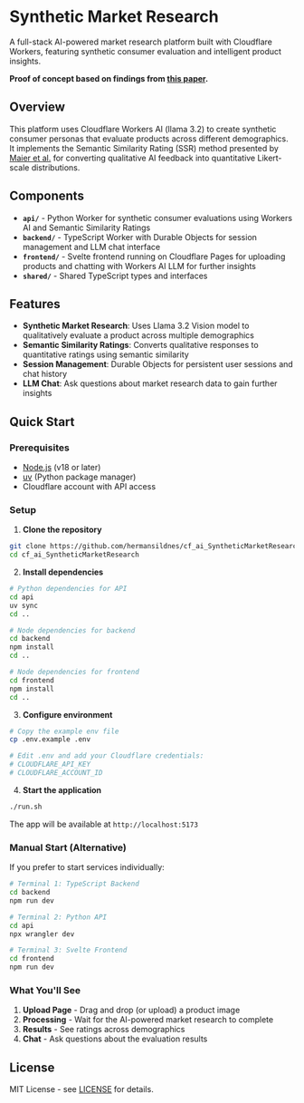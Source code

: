 # Synthetic Market Research

A full-stack AI-powered market research platform built with Cloudflare Workers, featuring synthetic consumer evaluation and intelligent product insights.


**Proof of concept based on findings from [this paper](https://arxiv.org/abs/2510.08338).**

## Overview

This platform uses Cloudflare Workers AI (llama 3.2) to create synthetic consumer personas that evaluate products across different demographics. It implements the Semantic Similarity Rating (SSR) method presented by [Maier et al.](https://arxiv.org/abs/2510.08338) for converting qualitative AI feedback into quantitative Likert-scale distributions.

## Components

- **`api/`** - Python Worker for synthetic consumer evaluations using Workers AI and Semantic Similarity Ratings
- **`backend/`** - TypeScript Worker with Durable Objects for session management and LLM chat interface
- **`frontend/`** - Svelte frontend running on Cloudflare Pages for uploading products and chatting with Workers AI LLM for further insights
- **`shared/`** - Shared TypeScript types and interfaces

## Features

- **Synthetic Market Research**: Uses Llama 3.2 Vision model to qualitatively evaluate a product across multiple demographics
- **Semantic Similarity Ratings**: Converts qualitative responses to quantitative ratings using semantic similarity
- **Session Management**: Durable Objects for persistent user sessions and chat history
- **LLM Chat**: Ask questions about market research data to gain further insights

## Quick Start

### Prerequisites

- [Node.js](https://nodejs.org/) (v18 or later)
- [uv](https://docs.astral.sh/uv/) (Python package manager)
- Cloudflare account with API access

### Setup

1. **Clone the repository**
```bash
git clone https://github.com/hermansildnes/cf_ai_SyntheticMarketResearch.git
cd cf_ai_SyntheticMarketResearch
```

2. **Install dependencies**
```bash
# Python dependencies for API
cd api
uv sync
cd ..

# Node dependencies for backend
cd backend
npm install
cd ..

# Node dependencies for frontend
cd frontend
npm install
cd ..
```

3. **Configure environment**
```bash
# Copy the example env file
cp .env.example .env

# Edit .env and add your Cloudflare credentials:
# CLOUDFLARE_API_KEY
# CLOUDFLARE_ACCOUNT_ID
```

4. **Start the application**
```bash
./run.sh
```

The app will be available at `http://localhost:5173`

### Manual Start (Alternative)

If you prefer to start services individually:

```bash
# Terminal 1: TypeScript Backend
cd backend
npm run dev

# Terminal 2: Python API
cd api
npx wrangler dev

# Terminal 3: Svelte Frontend
cd frontend
npm run dev
```

### What You'll See

1. **Upload Page** - Drag and drop (or upload) a product image
2. **Processing** - Wait for the AI-powered market research to complete
3. **Results** - See ratings across demographics
4. **Chat** - Ask questions about the evaluation results

## License

MIT License - see [LICENSE](LICENSE) for details.
